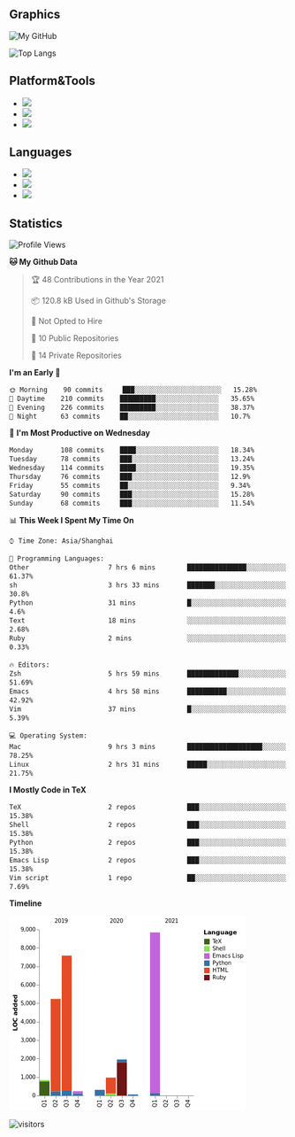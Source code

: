 ## Graphics

![My GitHub](https://github-readme-stats.vercel.app/api?username=SteamedFish&count_private=true&show_icons=true&theme=buefy&include_all_commits=false)

![Top Langs](https://github-readme-stats.vercel.app/api/top-langs/?username=SteamedFish&theme=buefy&hide=ruby&count_private=true&show_icons=true&layout=compact)

## Platform&Tools

* [![](https://img.shields.io/badge/ArchLinux--purple?style=flat-square&logo=ArchLinux)](https://www.archlinux.org/)
* [![](https://img.shields.io/badge/Gentoo-testing-purple?style=flat-square&logo=Gentoo)](https://www.gentoo.org/)
* [![](https://img.shields.io/badge/Doom%20Emacs-28-blue?style=flat-square&logo=Gnu%20emacs&logoColor=white)](https://www.gnu.org/software/emacs/)

## Languages

* [![](https://img.shields.io/badge/-Python-3776AB?style=flat-square&logo=python&logoColor=white)](https://www.python.org/)
* [![](https://img.shields.io/badge/-Bash-00ADD8?style=flat-square&logo=Gnu-bash&logoColor=white)](https://www.gnu.org/software/bash/)
* [![](https://img.shields.io/badge/-Go-00ADD8?style=flat-square&logo=go&logoColor=white)](https://golang.org/)

## Statistics

<!--START_SECTION:waka-->
![Profile Views](http://img.shields.io/badge/Profile%20Views-11-blue)

**🐱 My Github Data** 

> 🏆 48 Contributions in the Year 2021
 > 
> 📦 120.8 kB Used in Github's Storage 
 > 
> 🚫 Not Opted to Hire
 > 
> 📜 10 Public Repositories 
 > 
> 🔑 14 Private Repositories  
 > 
**I'm an Early 🐤** 

```text
🌞 Morning    90 commits     ███░░░░░░░░░░░░░░░░░░░░░░   15.28% 
🌆 Daytime    210 commits    █████████░░░░░░░░░░░░░░░░   35.65% 
🌃 Evening    226 commits    █████████░░░░░░░░░░░░░░░░   38.37% 
🌙 Night      63 commits     ██░░░░░░░░░░░░░░░░░░░░░░░   10.7%

```
📅 **I'm Most Productive on Wednesday** 

```text
Monday       108 commits    ████░░░░░░░░░░░░░░░░░░░░░   18.34% 
Tuesday      78 commits     ███░░░░░░░░░░░░░░░░░░░░░░   13.24% 
Wednesday    114 commits    ████░░░░░░░░░░░░░░░░░░░░░   19.35% 
Thursday     76 commits     ███░░░░░░░░░░░░░░░░░░░░░░   12.9% 
Friday       55 commits     ██░░░░░░░░░░░░░░░░░░░░░░░   9.34% 
Saturday     90 commits     ███░░░░░░░░░░░░░░░░░░░░░░   15.28% 
Sunday       68 commits     ███░░░░░░░░░░░░░░░░░░░░░░   11.54%

```


📊 **This Week I Spent My Time On** 

```text
⌚︎ Time Zone: Asia/Shanghai

💬 Programming Languages: 
Other                    7 hrs 6 mins        ███████████████░░░░░░░░░░   61.37% 
sh                       3 hrs 33 mins       ███████░░░░░░░░░░░░░░░░░░   30.8% 
Python                   31 mins             █░░░░░░░░░░░░░░░░░░░░░░░░   4.6% 
Text                     18 mins             ░░░░░░░░░░░░░░░░░░░░░░░░░   2.68% 
Ruby                     2 mins              ░░░░░░░░░░░░░░░░░░░░░░░░░   0.33%

🔥 Editors: 
Zsh                      5 hrs 59 mins       █████████████░░░░░░░░░░░░   51.69% 
Emacs                    4 hrs 58 mins       ██████████░░░░░░░░░░░░░░░   42.92% 
Vim                      37 mins             █░░░░░░░░░░░░░░░░░░░░░░░░   5.39%

💻 Operating System: 
Mac                      9 hrs 3 mins        ███████████████████░░░░░░   78.25% 
Linux                    2 hrs 31 mins       █████░░░░░░░░░░░░░░░░░░░░   21.75%

```

**I Mostly Code in TeX** 

```text
TeX                      2 repos             ███░░░░░░░░░░░░░░░░░░░░░░   15.38% 
Shell                    2 repos             ███░░░░░░░░░░░░░░░░░░░░░░   15.38% 
Python                   2 repos             ███░░░░░░░░░░░░░░░░░░░░░░   15.38% 
Emacs Lisp               2 repos             ███░░░░░░░░░░░░░░░░░░░░░░   15.38% 
Vim script               1 repo              ██░░░░░░░░░░░░░░░░░░░░░░░   7.69%

```


**Timeline**

![Chart not found](https://raw.githubusercontent.com/SteamedFish/SteamedFish/master/charts/bar_graph.png) 


<!--END_SECTION:waka-->

![visitors](https://visitor-badge.laobi.icu/badge?page_id=SteamedFish.SteamedFish)
